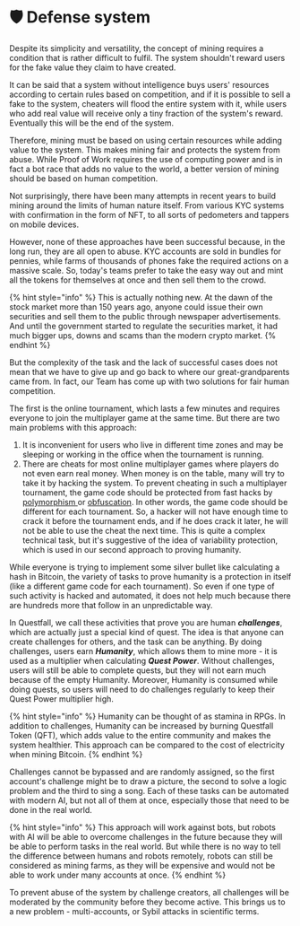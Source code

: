 # 🛡️ Defense system

Despite its simplicity and versatility, the concept of mining requires a condition that is rather difficult to fulfil. The system shouldn't reward users for the fake value they claim to have created.

It can be said that a system without intelligence buys users' resources according to certain rules based on competition, and if it is possible to sell a fake to the system, cheaters will flood the entire system with it, while users who add real value will receive only a tiny fraction of the system's reward. Eventually this will be the end of the system.

Therefore, mining must be based on using certain resources while adding value to the system. This makes mining fair and protects the system from abuse. While Proof of Work requires the use of computing power and is in fact a bot race that adds no value to the world, a better version of mining should be based on human competition.&#x20;

Not surprisingly, there have been many attempts in recent years to build mining around the limits of human nature itself. From various KYC systems with confirmation in the form of NFT, to all sorts of pedometers and tappers on mobile devices.&#x20;

However, none of these approaches have been successful because, in the long run, they are all open to abuse. KYC accounts are sold in bundles for pennies, while farms of thousands of phones fake the required actions on a massive scale. So, today's teams prefer to take the easy way out and mint all the tokens for themselves at once and then sell them to the crowd.

{% hint style="info" %}
This is actually nothing new. At the dawn of the stock market more than 150 years ago, anyone could issue their own securities and sell them to the public through newspaper advertisements. And until the government started to regulate the securities market, it had much bigger ups, downs and scams than the modern crypto market.
{% endhint %}

But the complexity of the task and the lack of successful cases does not mean that we have to give up and go back to where our great-grandparents came from. In fact, our Team has come up with two solutions for fair human competition.

The first is the online tournament, which lasts a few minutes and requires everyone to join the multiplayer game at the same time. But there are two main problems with this approach:

1. It is inconvenient for users who live in different time zones and may be sleeping or working in the office when the tournament is running.&#x20;
2. There are cheats for most online multiplayer games where players do not even earn real money. When money is on the table, many will try to take it by hacking the system. To prevent cheating in such a multiplayer tournament, the game code should be protected from fast hacks by [polymorphism ](https://en.wikipedia.org/wiki/Polymorphic\_code)or [obfuscation](https://en.wikipedia.org/wiki/Obfuscation\_\(software\)). In other words, the game code should be different for each tournament. So, a hacker will not have enough time to crack it before the tournament ends, and if he does crack it later, he will not be able to use the cheat the next time. This is quite a complex technical task, but it's suggestive of the idea of variability protection, which is used in our second approach to proving humanity.

While everyone is trying to implement some silver bullet like calculating a hash in Bitcoin, the variety of tasks to prove humanity is a protection in itself (like a different game code for each tournament). So even if one type of such activity is hacked and automated, it does not help much because there are hundreds more that follow in an unpredictable way.

In Questfall, we call these activities that prove you are human _**challenges**_, which are actually just a special kind of quest. The idea is that anyone can create challenges for others, and the task can be anything. By doing challenges, users earn _**Humanity**_, which allows them to mine more - it is used as a multiplier when calculating _**Quest Power**_. Without challenges, users will still be able to complete quests, but they will not earn much because of the empty Humanity. Moreover, Humanity is consumed while doing quests, so users will need to do challenges regularly to keep their Quest Power multiplier high.

{% hint style="info" %}
Humanity can be thought of as stamina in RPGs. In addition to challenges, Humanity can be increased by burning Questfall Token (QFT), which adds value to the entire community and makes the system healthier. This approach can be compared to the cost of electricity when mining Bitcoin.&#x20;
{% endhint %}

Challenges cannot be bypassed and are randomly assigned, so the first account's challenge might be to draw a picture, the second to solve a logic problem and the third to sing a song. Each of these tasks can be automated with modern AI, but not all of them at once, especially those that need to be done in the real world.

{% hint style="info" %}
This approach will work against bots, but robots with AI will be able to overcome challenges in the future because they will be able to perform tasks in the real world. But while there is no way to tell the difference between humans and robots remotely, robots can still be considered as mining farms, as they will be expensive and would not be able to work under many accounts at once.
{% endhint %}

To prevent abuse of the system by challenge creators, all challenges will be moderated by the community before they become active. This brings us to a new problem - multi-accounts, or Sybil attacks in scientific terms.
